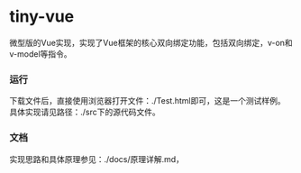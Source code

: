 # tiny-vue

微型版的Vue实现，实现了Vue框架的核心双向绑定功能，包括双向绑定，v-on和v-model等指令。

### 运行
下载文件后，直接使用浏览器打开文件：./Test.html即可，这是一个测试样例。
具体实现请见路径：./src下的源代码文件。

### 文档
实现思路和具体原理参见：./docs/原理详解.md，
